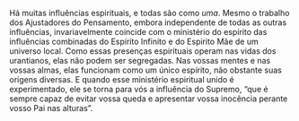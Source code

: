 ﻿Há muitas influências espirituais, e todas são como <I>uma</I>. Mesmo o trabalho dos Ajustadores do Pensamento, embora independente de todas as outras influências, invariavelmente coincide com o ministério do espírito das influências combinadas do Espírito Infinito e do Espirito Mãe de um universo local. Como essas presenças espirituais operam nas vidas dos urantianos, elas não podem ser segregadas. Nas vossas mentes e nas vossas almas, elas funcionam como um único espírito, não obstante suas origens diversas. E quando  esse ministério espiritual unido é experimentado, ele se torna para vós a influência do Supremo, “que é sempre capaz de evitar vossa queda e apresentar vossa inocência perante vosso Pai nas alturas”.